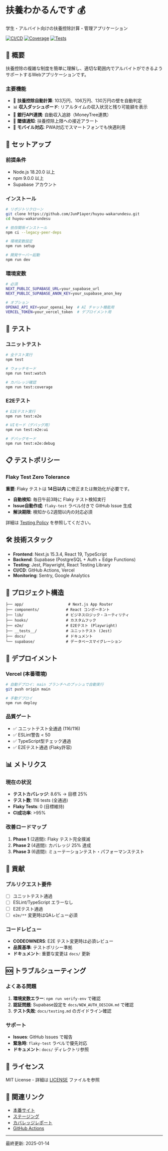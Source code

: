 # 扶養わかるんです 💰

学生・アルバイト向けの扶養控除計算・管理アプリケーション

[![CI/CD](https://github.com/JunP1ayer/huyou-wakarundesu/actions/workflows/deploy.yml/badge.svg)](https://github.com/JunP1ayer/huyou-wakarundesu/actions/workflows/deploy.yml)
[![Coverage](https://img.shields.io/badge/coverage-8.6%25-orange)](./coverage/lcov-report/index.html)
[![Tests](https://img.shields.io/badge/tests-116%20passing-brightgreen)](./test-results/)

## 🎯 概要

扶養控除の複雑な制度を簡単に理解し、適切な範囲内でアルバイトができるようサポートするWebアプリケーションです。

### 主要機能
- 🧮 **扶養控除自動計算**: 103万円、106万円、130万円の壁を自動判定
- 📊 **収入ダッシュボード**: リアルタイムの収入状況と残り可能額を表示
- 🏦 **銀行API連携**: 自動収入追跡（MoneyTree連携）
- 🔔 **閾値通知**: 扶養控除上限への接近アラート
- 📱 **モバイル対応**: PWA対応でスマートフォンでも快適利用

## 🚀 セットアップ

### 前提条件
- Node.js 18.20.0 以上
- npm 9.0.0 以上
- Supabase アカウント

### インストール
```bash
# リポジトリクローン
git clone https://github.com/JunP1ayer/huyou-wakarundesu.git
cd huyou-wakarundesu

# 依存関係インストール
npm ci --legacy-peer-deps

# 環境変数設定
npm run setup

# 開発サーバー起動
npm run dev
```

### 環境変数
```bash
# 必須
NEXT_PUBLIC_SUPABASE_URL=your_supabase_url
NEXT_PUBLIC_SUPABASE_ANON_KEY=your_supabase_anon_key

# オプション
OPENAI_API_KEY=your_openai_key  # AI チャット機能用
VERCEL_TOKEN=your_vercel_token  # デプロイメント用
```

## 🧪 テスト

### ユニットテスト
```bash
# 全テスト実行
npm test

# ウォッチモード
npm run test:watch

# カバレッジ確認
npm run test:coverage
```

### E2Eテスト
```bash
# E2Eテスト実行
npm run test:e2e

# UIモード（デバッグ用）
npm run test:e2e:ui

# デバッグモード
npm run test:e2e:debug
```

## 📋 テストポリシー

### Flaky Test Zero Tolerance
**重要**: Flaky テストは **14日以内** に修正または無効化が必要です。

- **自動検知**: 毎日午前3時に Flaky テスト検知実行
- **Issue自動作成**: `flaky-test` ラベル付きで GitHub Issue 生成
- **解決期限**: 検知から2週間以内の対応必須

詳細は [Testing Policy](./docs/testing.md) を参照してください。

## 🛠️ 技術スタック

- **Frontend**: Next.js 15.3.4, React 19, TypeScript
- **Backend**: Supabase (PostgreSQL + Auth + Edge Functions)
- **Testing**: Jest, Playwright, React Testing Library
- **CI/CD**: GitHub Actions, Vercel
- **Monitoring**: Sentry, Google Analytics

## 📁 プロジェクト構造

```
├── app/                    # Next.js App Router
├── components/            # React コンポーネント
├── lib/                   # ビジネスロジック・ユーティリティ
├── hooks/                 # カスタムフック
├── e2e/                   # E2Eテスト (Playwright)
├── __tests__/             # ユニットテスト (Jest)
├── docs/                  # ドキュメント
└── supabase/              # データベースマイグレーション
```

## 🚀 デプロイメント

### Vercel (本番環境)
```bash
# 自動デプロイ: main ブランチへのプッシュで自動実行
git push origin main

# 手動デプロイ
npm run deploy
```

### 品質ゲート
- ✅ ユニットテスト全通過 (116/116)
- ✅ ESLint警告 < 50
- ✅ TypeScript型チェック通過
- ✅ E2Eテスト通過 (Flaky許容)

## 📊 メトリクス

### 現在の状況
- **テストカバレッジ**: 8.6% → 目標 25%
- **テスト数**: 116 tests (全通過)
- **Flaky Tests**: 0 (目標維持)
- **CI成功率**: >95%

### 改善ロードマップ
1. **Phase 1** (2週間): Flaky テスト完全撲滅
2. **Phase 2** (4週間): カバレッジ 25% 達成
3. **Phase 3** (6週間): ミューテーションテスト・パフォーマンステスト

## 🤝 貢献

### プルリクエスト要件
- [ ] ユニットテスト通過
- [ ] ESLint/TypeScript エラーなし
- [ ] E2Eテスト通過
- [ ] `e2e/**` 変更時はQAレビュー必須

### コードレビュー
- **CODEOWNERS**: E2E テスト変更時は必須レビュー
- **品質基準**: テストポリシー準拠
- **ドキュメント**: 重要な変更は `docs/` 更新

## 🆘 トラブルシューティング

### よくある問題
1. **環境変数エラー**: `npm run verify-env` で確認
2. **認証問題**: Supabase設定を `docs/NEW_AUTH_DESIGN.md` で確認
3. **テスト失敗**: `docs/testing.md` のガイドライン確認

### サポート
- **Issues**: GitHub Issues で報告
- **緊急時**: `flaky-test` ラベルで優先対応
- **ドキュメント**: `docs/` ディレクトリ参照

## 📄 ライセンス

MIT License - 詳細は [LICENSE](./LICENSE) ファイルを参照

## 🔗 関連リンク

- [本番サイト](https://huyou-wakarundesu.vercel.app)
- [ステージング](https://huyou-wakarundesu-git-main.vercel.app)
- [カバレッジレポート](./coverage/lcov-report/index.html)
- [GitHub Actions](https://github.com/JunP1ayer/huyou-wakarundesu/actions)

---

最終更新: 2025-01-14